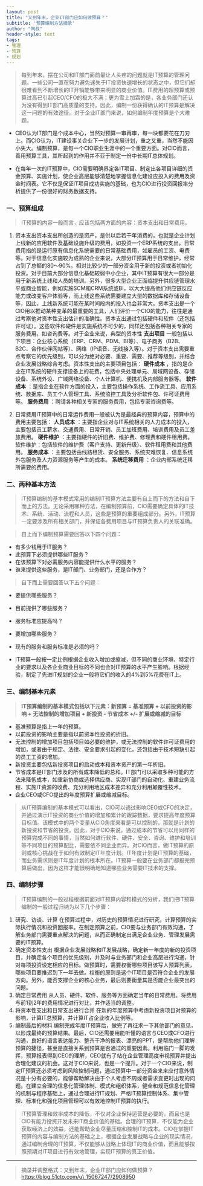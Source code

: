 ```yaml
---
layout: post
title: "又到年末，企业IT部门应如何做预算？"
subtitle: '预算编制方法摘录'
author: "陶叔"
header-style: text
tags:
- 管理
- 预算
- 规划
---
```


> 每到年末，摆在公司和IT部门面前最让人头疼的问题就是IT预算的管理问题。一些公司一直在努力避免迷失于IT投资快速增长的状态之中，但它们却很难看到不断增长的IT开销能够带来明显的商业价值。IT费用的超预算或预算过高已引起CEO/CFO的极大不满；更为雪上加霜的是，各业务部门还认为没有得到IT部门高质量的支持。因此，编制一份获得确认的IT预算是解决这一问题的有效途径。对于企业IT部门来说，如何编制年度预算是个大难题。

- CEO认为IT部门是个成本中心，当然对预算一审再审，每一块都要花在刀刃上。而CIO认为，IT建设事关企业下一步的发展计划，重之又重，当然不能因小失大。编制预算，是每一个CIO职业生涯中的一个重要方面。对CIO而言，善用预算工具，其所起到的作用并不亚于制定一份中长期IT总体规划。

- 在每年一次的IT预算中，CIO需要明确界定各IT项目、制定出各项目详细的资金预算、实施计划，使企业高层能够清楚地掌握信息化建设应投入的费用及资金时间表。它不仅是保证IT项目成功实施的基础，也为CIO进行投资回报率分析提供了一份很好的财务数据支持。

### 一、预算组成
> IT预算的内容一般而言，应该包括两方面的内容：资本支出和日常费用。

1. 资本支出资本支出所创造的是资产，是供以后若干年消费的，也就是企业计划上线新的应用软件及基础设施升级的费用，如投资一个ERP系统的支出。日常费用指的是运行原有信息化系统需要的日常基础费用，如雇员的工资、电费等。对于信息化实施较为成熟的企业来说，大部分IT预算用于日常维护，经常占到了总额的80～90%。相对比较少的一部分资金用于新的投资或者初始化投资。对于目前大部分信息化基础较弱中小企业，其中IT预算有很大一部分是用于新系统上线和人员的培训。另外，很多大型企业正面临提升供应链管理水平或商业智能，例如实施SCM和CRM系统或BI，以大大提高他们供应链反应能力或改变客户体验等，而上线这些系统需要建立大型的数据库和存储设备等，因此，上线新系统可能在某时间段内的投入也会非常大。资本支出是一个CIO用以推动某种变革的最重要的工具，人们评价一个CIO的能力，往往是通过考察他对资本性支出估计的准确性。资本支出通过包括硬件和软件（还包括许可证）。这些软件和硬件是实施系统不可少的，同样还包括各种相关专家的服务费用，如咨询费等。对于企业来说，典型的资本性 **支出项目** 一般包括以下项目：企业核心系统（ERP、CRM、PDM、BI等）、电子商务（B2B、B2C、合作伙伴网站等）、网络（IP语音、无线接入等）。对于资本支出需要重点考察它的优先级别，可以分为绝对必要、重要、需要、推荐等级别，并结合企业发展战略综合考虑。资本性支出的主要项目包括： **硬件成本** ，指的是企业在IT系统的硬件支撑设备上的花费，包括中央处理单元、局域网设备、存储设备、系统外设、广域网络设备、个人计算机、便携机及内部服务器等。 **软件成本** ：是指企业在软件方面的投入，主要包括操作系统、工作流工具、应用系统、数据库、员工个人管理工具、系统监控工具及分析软件包、许可证费用等。 **服务费用** ：聘请各种相关专家的服务费用，包括专家咨询费等。

2. 日常费用IT预算中的日常运作费用一般被认为是最经典的预算内容，预算中的费用主要包括： **人员成本** ：主要指企业对与IT系统相关的人力成本的投入，主要包括员工薪水、交通费用、日常开销、员工加班费用、培训费用及员工差旅费用。 **硬件维护** ：主要指硬件的折旧费、维护费、修理费和硬件租用费。软件维护：包括软件的维护费（客户支持、更新升级）、软件租用费和其他费用。 **服务成本** ：主要包括由线路租赁、安全服务、系统灾难恢复、信息系统外包服务及人力资源服务等产生的成本。 **系统迁移费用** ：企业内部系统迁移所需要的费用。

### 二、两种基本方法
> IT预算编制的基本模式常用的编制IT预算方法主要有自上而下的方法和自下而上的方法。无论采用哪种方法，在编制预算前，CIO需要确定具体的IT技术、系统、活动、流程和人员，这些是预算的重要组成部分。另外，IT预算一定要涉及所有相关部门，并保证各费用项目与IT预算负责人的关联准确。

> 自上而下编制预算需要回答以下四个问题：

- 有多少钱用于IT服务？
- 此预算下必须提供哪些IT服务？
- 在该预算下对必需服务内容能提供什么水平的服务？
- 谁来提供这些服务，是IT部门、业务部门，还是合作方？

> 自下而上需要回答以下五个问题：

- 要提供哪些服务？
- 目前提供了哪些服务？
- 服务标准应提高吗？
- 要增加哪些服务？
- 现有的服务和服务标准是必须的吗？

- IT预算一般按一定比例根据企业收入增加或缩减，但不同的商业环境、特定行业的要求以及各企业商业目标的不同也会对IT预算的水平产生影响。根据经验，制定了先进IT规划的企业一般将它们的收入的4%到5%花费在IT上。

### 三、编制基本元素
> **IT预算编制的基本模式包括以下元素：新预算 =  基准预算 + 以前投资的影响 + 无法控制的增加项目 + 新投资 - 节省成本 +/- 扩展或缩减的目标**

- 基准预算是指上一年的预算。
- 以前投资的影响主要是指以前资本性投资的折旧。
- 无法控制的增加项目包括项目如必要的维护，或无法控制的软件许可证费用的增加，或者由于规定、法律、安全要求引起的变化，还包括由于技术短缺引起的员工工资的增加。
- 新投资主要包括新投资项目的启动成本和资本资产的第一年折旧。
- 节省成本是IT部门涉及的所有成本降低的总和。IT部门可以采取多种可能的方法来降低成本，如重新协商或选择供应商、实现IT部门的自动化、重建业务流程、实施IT资源的收费、充分利用地区成本差异和充分利用颠覆性技术。
- 企业CEO或CFO提出的年度预算扩展或缩减目标。

> 从IT预算编制的基本模式可以看出，CIO可以通过影响CEO或CFO的决定，并通过演示IT投资的商业价值的增加和累计的跟踪数据，要求提高年度预算目标值。该模式中的两个变量从CIO角度来看是可以控制的，那就是计划的新投资和节省的投资。因此，对于CIO来说，通过成本的节省可以用同样的预算完成不同的事情，当然如何进行软件、硬件、安全、咨询、维护和培训等不同项目的预算配比，需要依不同企业而异。对CIO而言，做IT预算的原则或核心挑战在于如何有效制定IT年度计划。IT年度计划是IT预算的基础，而业务需求则是IT年度计划的根本所在。IT预算一般要在业务部门都报完预算后做出，因为这样才能很明确地知道哪些业务需要IT技术的支撑。

### 四、编制步骤
> IT预算编制的一般过程根据前面对IT预算内容和模式的分析，我们把IT预算编制的一般过程归纳为以下几个步骤：

1. 研究、访谈、计算
   在预算过程中，对历史的预算情况进行研究，计算预算的实际执行情况和投资回报率。在制定预算之前，CIO要与业务部门有效沟通，了解业务部门需要重点解决的问题，从而正确制定出满足企业业务、管理发展需要的IT预算。
2. 确定资本性支出
   根据企业发展战略和IT发展战略，确定新一年度的新的投资项目，并确定各个项目的优先级别，并及时与业务部门和企业高层进行沟通，针对每项投资设定相应的目标。做预算时，需要权衡哪些项目该写人预算列表，哪些项目要推迟到下一年去做。权衡的原则是这个IT项目是否符合企业的发展方向。另外，能否支撑企业的核心业务，最后则要衡量其是否能企业最突出的问题。
3. 确定日常费用
   从人员、硬件、软件、服务等方面确定当年的日常费用。将费用与前1到2年的费用情况进行对比，并作适当的调整。
4. 将资本性支出和日常支出进行合并
   在新的年度预算中考虑新投资项目对预算的影响，计算IT总预算，并计算IT占企业收入比例等。
5. 编制最后的材料
   编制完成年度IT预算后，做完了再征求一下其他部门的意见，以形成最终的预算结果。最后，CIO还需要用能听懂的语言与CEO或CFO进行沟通，良好的语言表达能力、整齐干净的报表、漂亮的PPT，是帮助他们理解预算的捷径，甚至是直接关系到预算是否通过的重要因素。利用临门一脚的发挥，预算报表得到CEO的理解，CEO就有了站在企业管理高度审视预算并提出合理化建议的机会。这对于CIO来说，也是一个提升。对于一个CIO来说，制定IT预算还必须考虑到风险控制问题，通过预算中一部分资金来来应付意外情况是十分有必要的，能够帮助解决由于个人考虑不周或者需求变更时出现的问题。在建立合理的信息化管理体制、模式和组织体系，健全和规范信息化管理的机制与程序基础上，通过合理进行IT规划、严格IT预算控制体系、集中管理、标准化和强化项目管理可以有效地控制IT预算的执行。

> IT预算管理和效率成本的降低，不仅对企业保持运营是必要的，而且也是CIO有能力投资开发未来IT商业价值的基础。合理的IT预算，不仅能为企业获取经济上的效益，还能帮助企业尽量压缩和控制IT的成本。CIO在掌握IT预算的内容与编制方法的基础之上，根据企业发展战略与企业的现实情况，通过编制合理的IT预算，不仅能够从战略上体现IT的商业价值，而且能够按照预期对IT项目进行有效地管理，实现IT预算的真正价值。

-----------------------------------

> 摘录并调整格式：又到年末，企业IT部门应如何做预算？https://blog.51cto.com/u\_15067247/2908950